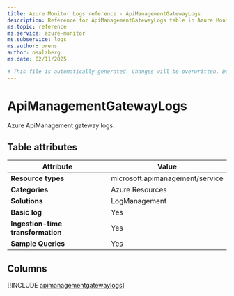 ```yaml
---
title: Azure Monitor Logs reference - ApiManagementGatewayLogs
description: Reference for ApiManagementGatewayLogs table in Azure Monitor Logs.
ms.topic: reference
ms.service: azure-monitor
ms.subservice: logs
ms.author: orens
author: osalzberg
ms.date: 02/11/2025

# This file is automatically generated. Changes will be overwritten. Do not change this file directly.
---
```


# ApiManagementGatewayLogs

Azure ApiManagement gateway logs.


## Table attributes

|Attribute|Value|
|---|---|
|**Resource types**|microsoft.apimanagement/service|
|**Categories**|Azure Resources|
|**Solutions**| LogManagement|
|**Basic log**|Yes|
|**Ingestion-time transformation**|Yes|
|**Sample Queries**|[Yes](/azure/azure-monitor/reference/queries/apimanagementgatewaylogs)|



## Columns
  
[!INCLUDE [apimanagementgatewaylogs](~/reusable-content/ce-skilling/azure/includes/azure-monitor/reference/tables/apimanagementgatewaylogs-include.md)]
